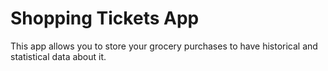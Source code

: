 # Shopping Tickets App

This app allows you to store your grocery purchases to have historical and statistical data about it.
